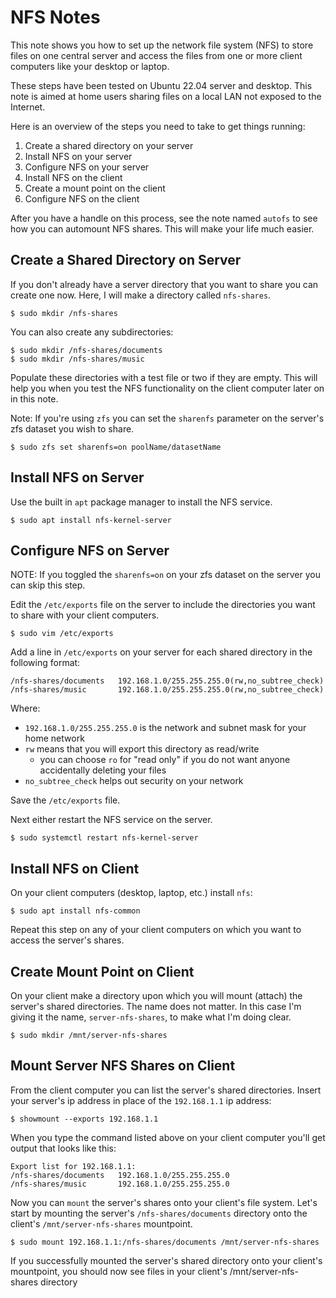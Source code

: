 # NFS Notes

This note shows you how to set up the network file system (NFS) to store files on one central server and access the files from one or more client computers like your desktop or laptop. 

These steps have been tested on Ubuntu 22.04 server and desktop. This note is aimed at home users sharing files on a local LAN not exposed to the Internet.

Here is an overview of the steps you need to take to get things running:

1. Create a shared directory on your server
2. Install NFS on your server
3. Configure NFS on your server
4. Install NFS on the client
5. Create a mount point on the client
6. Configure NFS on the client

After you have a handle on this process, see the note named `autofs` to see how you can automount NFS shares. This will make your life much easier.

## Create a Shared Directory on Server

If you don't already have a server directory that you want to share you can create one now. Here, I will make a directory called `nfs-shares`.

    $ sudo mkdir /nfs-shares
    
You can also create any subdirectories:

    $ sudo mkdir /nfs-shares/documents
    $ sudo mkdir /nfs-shares/music
    
Populate these directories with a test file or two if they are empty. This will help you when you test the NFS functionality on the client computer later on in this note.

Note: If you're using `zfs` you can set the `sharenfs` parameter on the server's zfs dataset you wish to share.

    $ sudo zfs set sharenfs=on poolName/datasetName
    
## Install NFS on Server

Use the built in `apt` package manager to install the NFS service.

    $ sudo apt install nfs-kernel-server
    
## Configure NFS on Server

NOTE: If you toggled the `sharenfs=on` on your zfs dataset on the server you can skip this step.

Edit the `/etc/exports` file on the server to include the directories you want to share with your client computers.

    $ sudo vim /etc/exports

Add a line in `/etc/exports` on your server for each shared directory in the following format:

    /nfs-shares/documents   192.168.1.0/255.255.255.0(rw,no_subtree_check)
    /nfs-shares/music       192.168.1.0/255.255.255.0(rw,no_subtree_check)
    
Where:

* `192.168.1.0/255.255.255.0` is the network and subnet mask for your home network
* `rw` means that you will export this directory as read/write
    * you can choose `ro` for "read only" if you do not want anyone accidentally deleting your files
* `no_subtree_check` helps out security on your network

Save the `/etc/exports` file.

Next either restart the NFS service on the server.

    $ sudo systemctl restart nfs-kernel-server

## Install NFS on Client

On your client computers (desktop, laptop, etc.) install `nfs`:

    $ sudo apt install nfs-common
    
Repeat this step on any of your client computers on which you want to access the server's shares.
    
## Create Mount Point on Client

On your client make a directory upon which you will mount (attach) the server's shared directories. The name does not matter. In this case I'm giving it the name, `server-nfs-shares`, to make what I'm doing clear.

    $ sudo mkdir /mnt/server-nfs-shares
    
## Mount Server NFS Shares on Client

From the client computer you can list the server's shared directories. Insert your server's ip address in place of the `192.168.1.1` ip address:

    $ showmount --exports 192.168.1.1

When you type the command listed above on your client computer you'll get output that looks like this:

    Export list for 192.168.1.1:
    /nfs-shares/documents   192.168.1.0/255.255.255.0
    /nfs-shares/music       192.168.1.0/255.255.255.0
    
Now you can `mount` the server's shares onto your client's file system. Let's start by mounting the server's `/nfs-shares/documents` directory onto the client's `/mnt/server-nfs-shares` mountpoint.

    $ sudo mount 192.168.1.1:/nfs-shares/documents /mnt/server-nfs-shares
    
If you successfully mounted the server's shared directory onto your client's mountpoint, you should now see files in your client's /mnt/server-nfs-shares directory

